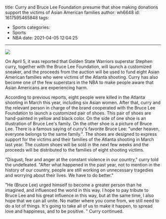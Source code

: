 title: Curry and Bruce Lee Foundation presume that shoe making donations support the victims of Asian American families
author: wh6648
id: 1617595465848
tags: 
- Sports
categories: 
- Sports
- NBA
date: 2021-04-05 12:04:25
---
![](https://p3.itc.cn/images01/20210405/b1bfaa6740664b6884f4cc8eaa8a322b.jpeg)


On April 5, it was reported that Golden State Warriors superstar Stephen curry, together with the Bruce Lee Foundation, will launch a customized sneaker, and the proceeds from the auction will be used to fund eight Asian American families who were victims of the Atlanta shooting. Curry has also become one of the few superstars in the NBA to make people aware that Asian Americans are experiencing harm.

According to previous reports, eight people were killed in the Atlanta shooting in March this year, including six Asian women. After that, curry and the relevant person in charge of the brand cooperated with the Bruce Lee Foundation to launch a customized pair of shoes. This pair of shoes are hand-painted in yellow and black color. On the side of one shoe is an illustration of Bruce Lee's family. On the other shoe is a picture of Bruce Lee. There is a famous saying of curry's favorite Bruce Lee: "under heaven, everyone belongs to the same family.". The shoes are designed to express support for the victims and their families of the Atlanta shooting in March last year. The custom shoes will be sold in the next few weeks and the proceeds will be distributed to the families of eight shooting victims.

"Disgust, fear and anger at the constant violence in our country," curry told the undefeated. "After what happened in the past year, not to mention in the history of our country, people are still working on unnecessary tragedies and worrying about their lives. We have to do better."

"He (Bruce Lee) urged himself to become a greater person than he imagined, and influenced the world in this way. I hope to pay tribute to Bruce Lee and his great influence in this way, but at the same time, I also hope that we can all unite. No matter where you come from, we still need to do a lot of things. It's going to take all of us to make it happen, to spread love and happiness, and to be positive. " Curry continued.

